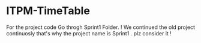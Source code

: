# ITPM-TimeTable

For the project code Go throgh Sprint1 Folder. !
We continued the old project continuosly that's why the project name is Sprint1 . plz consider it !

